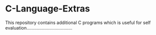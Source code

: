 # C-Language-Extras
This repository contains additional C programs which is useful for self evaluation....................................
